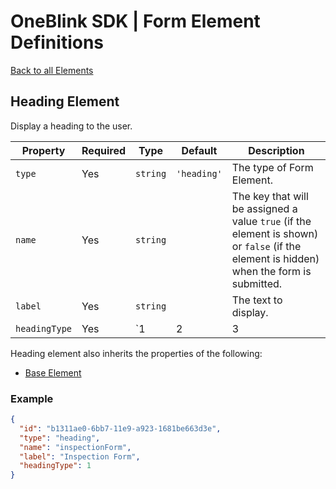 # OneBlink SDK | Form Element Definitions

[Back to all Elements](../README.md)

## Heading Element

Display a heading to the user.

| Property      | Required | Type                | Default     | Description                                                                                                                              |
| ------------- | -------- | ------------------- | ----------- | ---------------------------------------------------------------------------------------------------------------------------------------- |
| `type`        | Yes      | `string`            | `'heading'` | The type of Form Element.                                                                                                                |
| `name`        | Yes      | `string`            |             | The key that will be assigned a value `true` (if the element is shown) or `false` (if the element is hidden) when the form is submitted. |
| `label`       | Yes      | `string`            |             | The text to display.                                                                                                                     |
| `headingType` | Yes      | `1 | 2 | 3 | 4 | 5` |             | The size of the heading. `1` being the largest and `5` being the smallest.                                                               |

Heading element also inherits the properties of the following:

-   [Base Element](./base-element.md)

### Example

```JSON
{
  "id": "b1311ae0-6bb7-11e9-a923-1681be663d3e",
  "type": "heading",
  "name": "inspectionForm",
  "label": "Inspection Form",
  "headingType": 1
}
```
